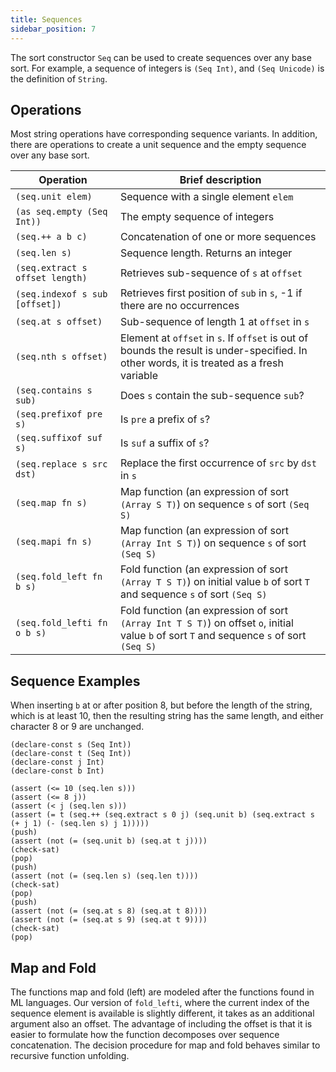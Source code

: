 ```yaml
--- 
title: Sequences
sidebar_position: 7
---
```


The sort constructor `Seq` can be used to create sequences over any base sort.
For example, a sequence of integers is `(Seq Int)`, and `(Seq Unicode)`
is the definition of `String`.

## Operations
Most string operations have corresponding sequence variants. In addition, there are operations
to create a unit sequence and the empty sequence over any base sort.


 Operation                        | Brief description
|---------------------------------|---------------------------|
| `(seq.unit elem)`               | Sequence with a single element `elem` |
| `(as seq.empty (Seq Int))`      | The empty sequence of integers |
| `(seq.++ a b c)`                | Concatenation of one or more sequences |
| `(seq.len s)`                   | Sequence length. Returns an integer |
| `(seq.extract s offset length)` | Retrieves sub-sequence of `s` at `offset` |
| `(seq.indexof s sub [offset])`  | Retrieves first position of `sub` in `s`, -1 if there are no occurrences |
| `(seq.at s offset)`             | Sub-sequence of length 1 at `offset` in `s` |
| `(seq.nth s offset)`            | Element at `offset` in `s`. If `offset` is out of bounds the result is under-specified. In other words, it is treated as a fresh variable |
| `(seq.contains s sub)`          |  Does `s` contain the sub-sequence `sub`? |
| `(seq.prefixof pre s)`          | Is `pre` a prefix of `s`? |
| `(seq.suffixof suf s)`          | Is `suf` a suffix of `s`? |
| `(seq.replace s src dst)`       | Replace the first occurrence of `src` by `dst` in `s` |
| `(seq.map fn s)`                | Map function (an expression of sort `(Array S T)`) on sequence `s` of sort `(Seq S)` |
| `(seq.mapi fn s)`               | Map function (an expression of sort `(Array Int S T)`) on sequence `s` of sort `(Seq S)` |
| `(seq.fold_left fn b s)`        | Fold function (an expression of sort `(Array T S T)`) on initial value `b` of sort `T` and sequence `s` of sort `(Seq S)` |
| `(seq.fold_lefti fn o b s)`     | Fold function (an expression of sort `(Array Int T S T)`) on offset `o`, initial value `b` of sort `T` and sequence `s` of sort `(Seq S)` |


## Sequence Examples

When inserting `b` at or after position 8, but before the length of the string, which is at least 10,
then the resulting string has the same length, and either character 8 or 9 are unchanged.
```z3
(declare-const s (Seq Int))
(declare-const t (Seq Int))
(declare-const j Int)
(declare-const b Int)

(assert (<= 10 (seq.len s)))
(assert (<= 8 j))
(assert (< j (seq.len s)))
(assert (= t (seq.++ (seq.extract s 0 j) (seq.unit b) (seq.extract s (+ j 1) (- (seq.len s) j 1)))))
(push)
(assert (not (= (seq.unit b) (seq.at t j))))
(check-sat)
(pop)
(push)
(assert (not (= (seq.len s) (seq.len t))))
(check-sat)
(pop)
(push)
(assert (not (= (seq.at s 8) (seq.at t 8))))
(assert (not (= (seq.at s 9) (seq.at t 9))))
(check-sat)
(pop)
```

## Map and Fold

The functions map and fold (left) are modeled after the functions found in ML languages.
Our version of `fold_lefti`, where the current index of the sequence element is available is slightly different, it takes as an additional argument
also an offset. The advantage of including the offset is that it is easier to formulate how the function decomposes over sequence concatenation.
The decision procedure for map and fold behaves similar to recursive function unfolding. 

